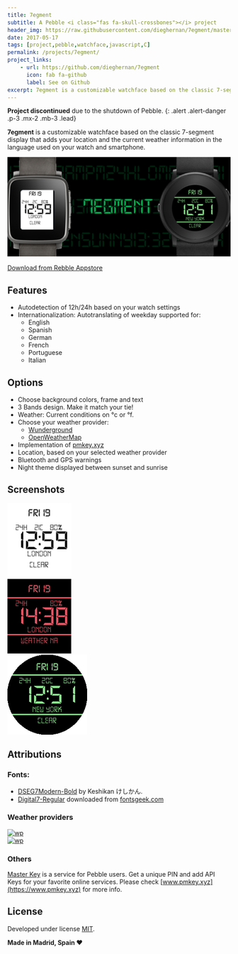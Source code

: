 ```yaml
---
title: 7egment 
subtitle: A Pebble <i class="fas fa-skull-crossbones"></i> project
header_img: https://raw.githubusercontent.com/dieghernan/7egment/master/store/Banner.png
date: 2017-05-17
tags: [project,pebble,watchface,javascript,C]
permalink: /projects/7egment/
project_links:
    - url: https://github.com/dieghernan/7egment
      icon: fab fa-github
      label: See on Github
excerpt: 7egment is a customizable watchface based on the classic 7-segment display that adds your location and the current weather information in the language used on your watch and smartphone.
---
```


**Project discontinued** due to the shutdown of Pebble.
{: .alert .alert-danger .p-3 .mx-2 .mb-3 .lead}

**7egment** is a customizable watchface based on the classic 7-segment display that adds your location and the current weather information in the language used on your watch and smartphone.


![Banner](https://raw.githubusercontent.com/dieghernan/7egment/master/store/Banner.png)

<div class="text-center">
<a class="btn btn-primary my-3 text-white" href="https://apps.rebble.io/en_US/application/591ead370dfc32aacf000204?section=watchfaces" role="button">Download from Rebble Appstore</a>
</div>

## Features

* Autodetection of 12h/24h based on your watch settings
* Internationalization: Autotranslating of weekday supported for:
  * English 
  * Spanish
  * German
  * French
  * Portuguese
  * Italian

## Options
 * Choose background colors, frame and text
 * 3 Bands design. Make it match your tie!
 * Weather: Current conditions on °c or °f.
 * Choose your weather provider:
    * [Wunderground](https://www.wunderground.com)
    * [OpenWeatherMap](https://openweathermap.org/)
 * Implementation of [pmkey.xyz](https://www.pmkey.xyz)    
 * Location, based on your selected weather provider
 * Bluetooth and GPS warnings
 * Night theme displayed between sunset and sunrise
 
## Screenshots

<div class="row">
<div class="col-sm mb-1">
        <img src="https://raw.githubusercontent.com/dieghernan/7egment/master/store/PC.gif" alt="gif">
</div>
<div class="col-sm mb-1">
        <img src="https://raw.githubusercontent.com/dieghernan/7egment/master/store/PT.gif" alt="gif">
</div>
<div class="col-sm mb-1">
        <img src="https://raw.githubusercontent.com/dieghernan/7egment/master/store/PTR.gif" alt="gif">
</div>
</div>

## Attributions

### Fonts: 
 * [DSEG7Modern-Bold](http://www.keshikan.net/fonts-e.html) by  Keshikan けしかん.
 * [Digital7-Regular](https://fontsgeek.com/fonts/Digital7-Regular) downloaded from [fontsgeek.com](http://fontsgeek.com)
  
### Weather providers  

<div class="row">
<div class="col">
<a href="https://www.wunderground.com/?apiref=fb6856330e74c168"><img src="https://icons.wxug.com/logos/PNG/wundergroundLogo_4c.png" width="120" alt="wp"></a>
</div>
<div class="col">
<a href="https://openweathermap.org/"><img src="https://openweathermap.org/themes/openweathermap/assets/vendor/owm/img/icons/logo_60x60.png" width="60" alt="wp"></a>
</div>
</div>

### Others

[Master Key](https://www.pmkey.xyz) is a service for Pebble users. Get a unique PIN and add API Keys for your favorite online services. Please check [www.pmkey.xyz](https://www.pmkey.xyz) for more info.

## License

Developed under license [MIT](https://raw.githubusercontent.com/dieghernan/7egment/master/LICENSE).


**Made in Madrid, Spain ❤️**

